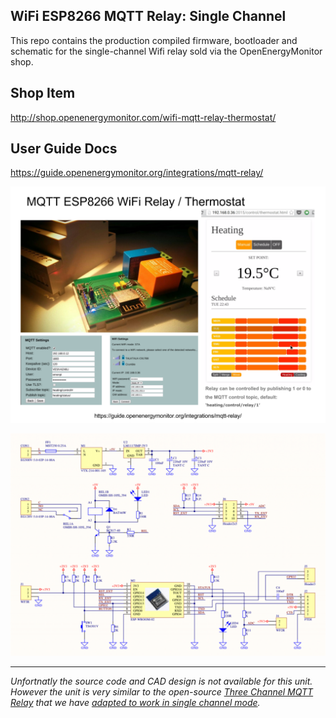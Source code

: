 ## WiFi ESP8266 MQTT Relay: Single Channel 

This repo contains the production compiled firmware, bootloader and schematic for the single-channel Wifi relay sold via the OpenEnergyMonitor shop. 

## Shop Item

http://shop.openenergymonitor.com/wifi-mqtt-relay-thermostat/

## User Guide Docs

https://guide.openenergymonitor.org/integrations/mqtt-relay/

![](mqtt-relay-overview.png)

![](relay-schematic.png)

***

*Unfortnatly the source code and CAD design is not available for this unit. However the unit is very similar to the open-source [Three Channel MQTT Relay](https://github.com/mharizanov/ESP8266_Relay_Board) that we have [adapted to work in single channel mode](https://github.com/openenergymonitor/ESP8266_Relay_Board).*
